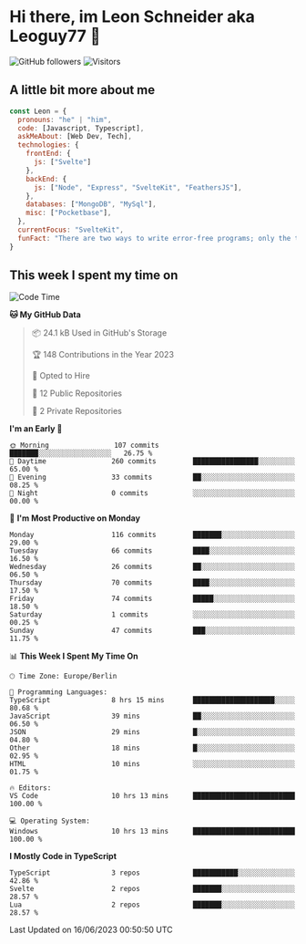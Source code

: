 # Hi there, im Leon Schneider aka Leoguy77 👋

![GitHub followers](https://img.shields.io/github/followers/leoguy77.svg?style=social&label=Followers) ![Visitors](https://visitor-badge.glitch.me/badge?page_id=leoguy77.leoguy77)

## A little bit more about me

```javascript
const Leon = {
  pronouns: "he" | "him",
  code: [Javascript, Typescript],
  askMeAbout: [Web Dev, Tech],
  technologies: {
    frontEnd: {
      js: ["Svelte"]
    },
    backEnd: {
      js: ["Node", "Express", "SvelteKit", "FeathersJS"],
    },
    databases: ["MongoDB", "MySql"],
    misc: ["Pocketbase"],
  },
  currentFocus: "SvelteKit",
  funFact: "There are two ways to write error-free programs; only the third one works"
}
```

## This week I spent my time on

<!--START_SECTION:waka-->
![Code Time](http://img.shields.io/badge/Code%20Time-64%20hrs%2017%20mins-blue)

**🐱 My GitHub Data** 

> 📦 24.1 kB Used in GitHub's Storage 
 > 
> 🏆 148 Contributions in the Year 2023
 > 
> 💼 Opted to Hire
 > 
> 📜 12 Public Repositories 
 > 
> 🔑 2 Private Repositories 
 > 
**I'm an Early 🐤** 

```text
🌞 Morning                107 commits         ███████░░░░░░░░░░░░░░░░░░   26.75 % 
🌆 Daytime                260 commits         ████████████████░░░░░░░░░   65.00 % 
🌃 Evening                33 commits          ██░░░░░░░░░░░░░░░░░░░░░░░   08.25 % 
🌙 Night                  0 commits           ░░░░░░░░░░░░░░░░░░░░░░░░░   00.00 % 
```
📅 **I'm Most Productive on Monday** 

```text
Monday                   116 commits         ███████░░░░░░░░░░░░░░░░░░   29.00 % 
Tuesday                  66 commits          ████░░░░░░░░░░░░░░░░░░░░░   16.50 % 
Wednesday                26 commits          ██░░░░░░░░░░░░░░░░░░░░░░░   06.50 % 
Thursday                 70 commits          ████░░░░░░░░░░░░░░░░░░░░░   17.50 % 
Friday                   74 commits          █████░░░░░░░░░░░░░░░░░░░░   18.50 % 
Saturday                 1 commits           ░░░░░░░░░░░░░░░░░░░░░░░░░   00.25 % 
Sunday                   47 commits          ███░░░░░░░░░░░░░░░░░░░░░░   11.75 % 
```


📊 **This Week I Spent My Time On** 

```text
🕑︎ Time Zone: Europe/Berlin

💬 Programming Languages: 
TypeScript               8 hrs 15 mins       ████████████████████░░░░░   80.68 % 
JavaScript               39 mins             ██░░░░░░░░░░░░░░░░░░░░░░░   06.50 % 
JSON                     29 mins             █░░░░░░░░░░░░░░░░░░░░░░░░   04.80 % 
Other                    18 mins             █░░░░░░░░░░░░░░░░░░░░░░░░   02.95 % 
HTML                     10 mins             ░░░░░░░░░░░░░░░░░░░░░░░░░   01.75 % 

🔥 Editors: 
VS Code                  10 hrs 13 mins      █████████████████████████   100.00 % 

💻 Operating System: 
Windows                  10 hrs 13 mins      █████████████████████████   100.00 % 
```

**I Mostly Code in TypeScript** 

```text
TypeScript               3 repos             ███████████░░░░░░░░░░░░░░   42.86 % 
Svelte                   2 repos             ███████░░░░░░░░░░░░░░░░░░   28.57 % 
Lua                      2 repos             ███████░░░░░░░░░░░░░░░░░░   28.57 % 
```




 Last Updated on 16/06/2023 00:50:50 UTC
<!--END_SECTION:waka-->
